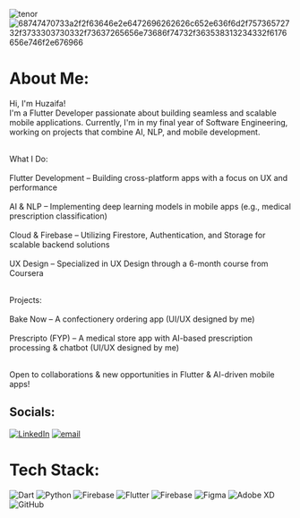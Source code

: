 ![tenor](https://github.com/user-attachments/assets/317eb1e6-44fa-4c92-be77-fa982cd02e0e)![68747470733a2f2f63646e2e6472696262626c652e636f6d2f75736572732f3733303730332f73637265656e73686f74732f363538313234332f6176656e746f2e676966](https://github.com/user-attachments/assets/882cc6f7-e8b2-454f-b71f-0dfbd982c31b)

# About Me:  
Hi, I'm Huzaifa!<br>I'm a Flutter Developer passionate about building seamless and scalable mobile applications. Currently, I'm in my final year of Software Engineering, working on projects that combine AI, NLP, and mobile development.<br><br>  

What I Do:<br>  
Flutter Development – Building cross-platform apps with a focus on UX and performance<br>  
AI & NLP – Implementing deep learning models in mobile apps (e.g., medical prescription classification)<br>  
Cloud & Firebase – Utilizing Firestore, Authentication, and Storage for scalable backend solutions<br>  
UX Design – Specialized in UX Design through a 6-month course from Coursera<br><br>  

Projects:<br>  
Bake Now – A confectionery ordering app (UI/UX designed by me)<br>  
Prescripto (FYP) – A medical store app with AI-based prescription processing & chatbot (UI/UX designed by me)<br><br>  

Open to collaborations & new opportunities in Flutter & AI-driven mobile apps!  




## Socials:
[![LinkedIn](https://img.shields.io/badge/LinkedIn-%230077B5.svg?logo=linkedin&logoColor=white)](https://www.linkedin.com/in/muhammad-huzaifa-9005aa23b/) [![email](https://img.shields.io/badge/Email-D14836?logo=gmail&logoColor=white)](mailto:muhammadhuzaifa5200@gmail.com) 

# Tech Stack:
![Dart](https://img.shields.io/badge/dart-%230175C2.svg?style=for-the-badge&logo=dart&logoColor=white) ![Python](https://img.shields.io/badge/python-3670A0?style=for-the-badge&logo=python&logoColor=ffdd54) ![Firebase](https://img.shields.io/badge/firebase-%23039BE5.svg?style=for-the-badge&logo=firebase) ![Flutter](https://img.shields.io/badge/Flutter-%2302569B.svg?style=for-the-badge&logo=Flutter&logoColor=white) ![Firebase](https://img.shields.io/badge/firebase-a08021?style=for-the-badge&logo=firebase&logoColor=ffcd34) ![Figma](https://img.shields.io/badge/figma-%23F24E1E.svg?style=for-the-badge&logo=figma&logoColor=white) ![Adobe XD](https://img.shields.io/badge/Adobe%20XD-470137?style=for-the-badge&logo=Adobe%20XD&logoColor=#FF61F6) ![GitHub](https://img.shields.io/badge/github-%23121011.svg?style=for-the-badge&logo=github&logoColor=white)

